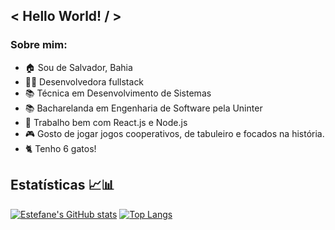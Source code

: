 ## < Hello World! / >

### Sobre mim: 

- 🏠 Sou de Salvador, Bahia
- 👩‍💻 Desenvolvedora fullstack
- 📚 Técnica em Desenvolvimento de Sistemas
- 📚 Bacharelanda em Engenharia de Software pela Uninter
- 🧠 Trabalho bem com React.js e Node.js
- 🎮 Gosto de jogar jogos cooperativos, de tabuleiro e focados na história. <br>
- 🐈 Tenho 6 gatos!


## Estatísticas 📈📊
[![Estefane's GitHub stats](https://github-readme-stats.vercel.app/api?username=estefaneluz&count_private=true&show_icons=true&theme=dark)](https://github.com/estefaneluz/github-readme-stats) [![Top Langs](https://github-readme-stats.vercel.app/api/top-langs/?username=estefaneluz&layout=compact&theme=dark)](https://github.com/estefaneluz/github-readme-stats)


<!--
**estefaneluz/estefaneluz** is a ✨ _special_ ✨ repository because its `README.md` (this file) appears on your GitHub profile.

Here are some ideas to get you started:

- 🔭 I’m currently working on ...
- 🌱 I’m currently learning ...
- 👯 I’m looking to collaborate on ...
- 🤔 I’m looking for help with ...
- 💬 Ask me about ...
- 📫 How to reach me: ...
- 😄 Pronouns: ...
- ⚡ Fun fact: ...
-->
